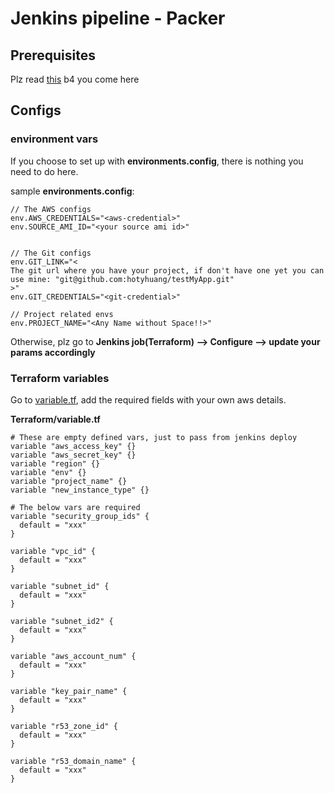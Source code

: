 # Jenkins pipeline - Packer

## Prerequisites

Plz read [this](https://github.com/hotyhuang/cicd-jenkins#my-jenkins-pipeline-repo) b4 you come here


## Configs

### environment vars

If you choose to set up with **environments.config**, there is nothing you need to do here.

sample **environments.config**:
```
// The AWS configs
env.AWS_CREDENTIALS="<aws-credential>"
env.SOURCE_AMI_ID="<your source ami id>"


// The Git configs
env.GIT_LINK="<
The git url where you have your project, if don't have one yet you can use mine: "git@github.com:hotyhuang/testMyApp.git"
>"
env.GIT_CREDENTIALS="<git-credential>"

// Project related envs
env.PROJECT_NAME="<Any Name without Space!!>"
```

Otherwise, plz go to **Jenkins job(Terraform) --> Configure --> update your params accordingly**

### Terraform variables

Go to [variable.tf](variable.tf), add the required fields with your own aws details.

**Terraform/variable.tf**
```
# These are empty defined vars, just to pass from jenkins deploy
variable "aws_access_key" {}
variable "aws_secret_key" {}
variable "region" {}
variable "env" {}
variable "project_name" {}
variable "new_instance_type" {}

# The below vars are required
variable "security_group_ids" {
  default = "xxx"
}

variable "vpc_id" {
  default = "xxx"
}

variable "subnet_id" {
  default = "xxx"
}

variable "subnet_id2" {
  default = "xxx"
}

variable "aws_account_num" {
  default = "xxx"
}

variable "key_pair_name" {
  default = "xxx"
}

variable "r53_zone_id" {
  default = "xxx"
}

variable "r53_domain_name" {
  default = "xxx"
}
```


